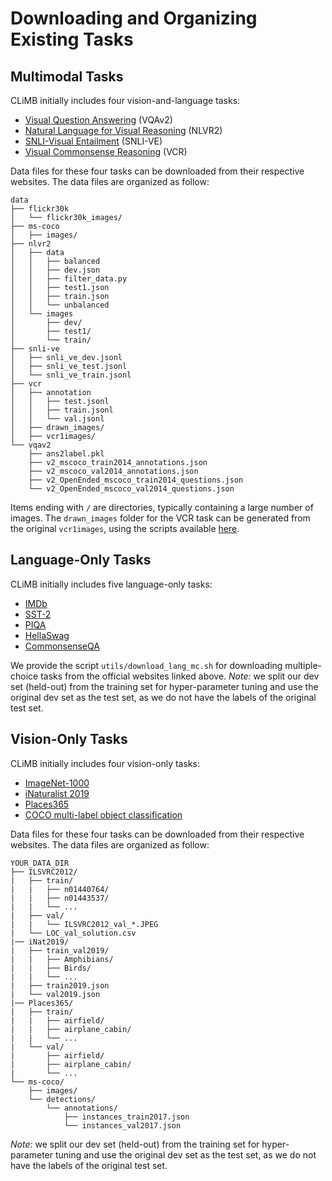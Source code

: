 # Downloading and Organizing Existing Tasks

## Multimodal Tasks

CLiMB initially includes four vision-and-language tasks: 
- [Visual Question Answering](https://visualqa.org/)  (VQAv2)
- [Natural Language for Visual Reasoning](https://lil.nlp.cornell.edu/nlvr/) (NLVR2)
- [SNLI-Visual Entailment](https://github.com/necla-ml/SNLI-VE) (SNLI-VE) 
- [Visual Commonsense Reasoning](https://visualcommonsense.com/) (VCR)

Data files for these four tasks can be downloaded from their respective websites. The data files are organized as follow:

```
data
├── flickr30k
│   └── flickr30k_images/
├── ms-coco
│   ├── images/
├── nlvr2
│   ├── data
│   │   ├── balanced
│   │   ├── dev.json
│   │   ├── filter_data.py
│   │   ├── test1.json
│   │   ├── train.json
│   │   └── unbalanced
│   └── images
│       ├── dev/
│       ├── test1/
│       └── train/
├── snli-ve
│   ├── snli_ve_dev.jsonl
│   ├── snli_ve_test.jsonl
│   └── snli_ve_train.jsonl
├── vcr
│   ├── annotation
│   │   ├── test.jsonl
│   │   ├── train.jsonl
│   │   └── val.jsonl
│   ├── drawn_images/
│   ├── vcr1images/
└── vqav2
    ├── ans2label.pkl
    ├── v2_mscoco_train2014_annotations.json
    ├── v2_mscoco_val2014_annotations.json
    ├── v2_OpenEnded_mscoco_train2014_questions.json
    └── v2_OpenEnded_mscoco_val2014_questions.json
```

Items ending with `/` are directories, typically containing a large number of images. The `drawn_images` folder for the VCR task can be generated from the original `vcr1images`, using the scripts available [here](https://github.com/rowanz/merlot/tree/main/downstream/vcr/data).

## Language-Only Tasks

CLiMB initially includes five language-only tasks: 
- [IMDb](https://huggingface.co/datasets/imdb)
- [SST-2](https://huggingface.co/datasets/glue/viewer/sst2)
- [PIQA](https://yonatanbisk.com/piqa/data/)
- [HellaSwag](https://github.com/rowanz/hellaswag/tree/master/data)
- [CommonsenseQA](https://www.tau-nlp.sites.tau.ac.il/commonsenseqa)

We provide the script ```utils/download_lang_mc.sh``` for downloading multiple-choice tasks from the official websites linked above.
*Note:* we split our dev set (held-out) from the training set for hyper-parameter tuning and use the original dev set as the test set, as we do not have the labels of the original test set.

## Vision-Only Tasks

CLiMB initially includes four vision-only tasks: 
- [ImageNet-1000](https://image-net.org/download.php)
- [iNaturalist 2019](https://github.com/visipedia/inat_comp/tree/master/2019)
- [Places365](http://data.csail.mit.edu/places/places365/places365standard_easyformat.tar)
- [COCO multi-label object classification](https://cocodataset.org/#download)


Data files for these four tasks can be downloaded from their respective websites. The data files are organized as follow:

```
YOUR_DATA_DIR
├── ILSVRC2012/
|   ├── train/
|   |   ├── n01440764/
|   |   ├── n01443537/
|   |   └── ...
|   ├── val/
|   |   └── ILSVRC2012_val_*.JPEG
|   └── LOC_val_solution.csv
|── iNat2019/
|   ├── train_val2019/
|   |   ├── Amphibians/
|   |   ├── Birds/
|   |   └── ...
|   ├── train2019.json
|   └── val2019.json
|── Places365/
|   ├── train/
|   |   ├── airfield/
|   |   ├── airplane_cabin/
|   |   └── ...
|   └── val/
|       ├── airfield/
|       ├── airplane_cabin/
|       └── ...
└── ms-coco/
    ├── images/
    └── detections/
        └── annotations/
            ├── instances_train2017.json
            └── instances_val2017.json
```
*Note:* we split our dev set (held-out) from the training set for hyper-parameter tuning and use the original dev set as the test set, as we do not have the labels of the original test set.
